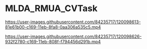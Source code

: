 # MLDA_RMUA_CVTask

https://user-images.githubusercontent.com/84235717/120098613-81e61b00-c169-11eb-8fa8-0aa306a535c5.mp4 

https://user-images.githubusercontent.com/84235717/120098626-932f2780-c169-11eb-808f-f794456d291b.mp4


